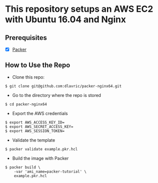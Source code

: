 # This repository setups an AWS EC2 with Ubuntu 16.04 and Nginx


## Prerequisites

- [X] [Packer](https://www.packer.io/downloads)


## How to Use the Repo
- Clone this repo:
```shell
$ git clone git@github.com:dlavric/packer-nginx64.git
```

- Go to the directory where the repo is stored
```shell
$ cd packer-nginx64
```

- Export the AWS credentials
```shell
$ export AWS_ACCESS_KEY_ID=
$ export AWS_SECRET_ACCESS_KEY=
$ export AWS_SESSION_TOKEN=
```

- Validate the template
```shell
$ packer validate example.pkr.hcl
```

- Build the image with Packer
```shell
$ packer build \
    -var 'ami_name=packer-tutorial' \
    example.pkr.hcl
```